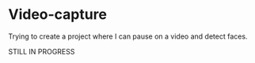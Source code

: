 # Video-capture
Trying to create a project where I can pause on a video and detect faces.

STILL IN PROGRESS
